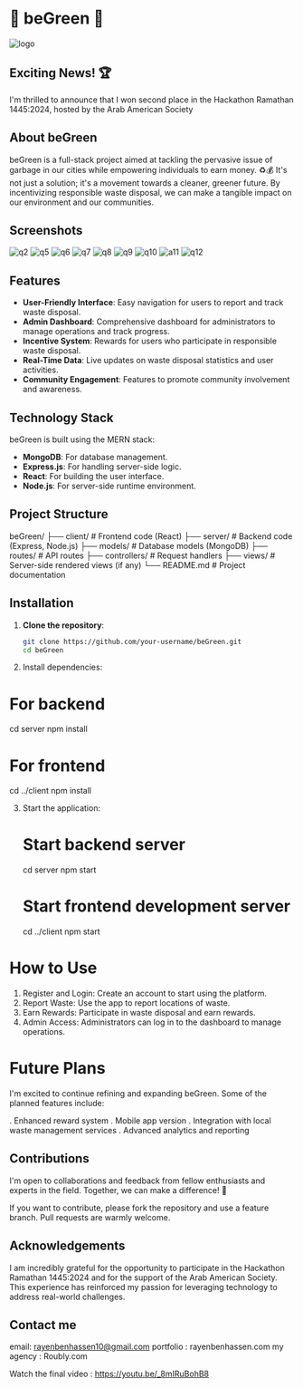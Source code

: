 # 🌿 beGreen 🌿

![logo](https://github.com/rayenbenhassen07/Be-Green/assets/133701994/792cac15-798a-4630-a86c-81ecb703febb)

## Exciting News! 🏆

I'm thrilled to announce that I won second place in the Hackathon Ramathan 1445:2024, hosted by the Arab American Society

## About beGreen

beGreen is a full-stack project aimed at tackling the pervasive issue of garbage in our cities while empowering individuals to earn money. ♻️💰 It's not just a solution; it's a movement towards a cleaner, greener future. By incentivizing responsible waste disposal, we can make a tangible impact on our environment and our communities.

## Screenshots

![q2](https://github.com/rayenbenhassen07/Be-Green/assets/133701994/17ee3b63-7068-4c8b-a098-ec84f41a0d49)
![q5](https://github.com/rayenbenhassen07/Be-Green/assets/133701994/535645ad-b7ca-42eb-a892-b02ba3fe9ff7)
![q6](https://github.com/rayenbenhassen07/Be-Green/assets/133701994/8ebebe96-8b5c-4f93-b9e8-2983ba5cda77)
![q7](https://github.com/rayenbenhassen07/Be-Green/assets/133701994/48b503ec-92e0-4509-9f09-9041d58def5e)
![q8](https://github.com/rayenbenhassen07/Be-Green/assets/133701994/8193aea0-6a11-4d8e-9abc-79000fb10e57)
![q9](https://github.com/rayenbenhassen07/Be-Green/assets/133701994/da8f6b23-2ad7-4617-a1b6-0992f5e228bb)
![q10](https://github.com/rayenbenhassen07/Be-Green/assets/133701994/cb13549c-cfea-4082-bb70-179336c86051)
![a11](https://github.com/rayenbenhassen07/Be-Green/assets/133701994/cbb8de7f-498a-41a9-99e5-501e81c1c16e)
![q12](https://github.com/rayenbenhassen07/Be-Green/assets/133701994/2c311c01-215b-40a3-bd64-a44ac6180b42)

## Features

- **User-Friendly Interface**: Easy navigation for users to report and track waste disposal.
- **Admin Dashboard**: Comprehensive dashboard for administrators to manage operations and track progress.
- **Incentive System**: Rewards for users who participate in responsible waste disposal.
- **Real-Time Data**: Live updates on waste disposal statistics and user activities.
- **Community Engagement**: Features to promote community involvement and awareness.

## Technology Stack

beGreen is built using the MERN stack:

- **MongoDB**: For database management.
- **Express.js**: For handling server-side logic.
- **React**: For building the user interface.
- **Node.js**: For server-side runtime environment.

## Project Structure

beGreen/
├── client/ # Frontend code (React)
├── server/ # Backend code (Express, Node.js)
├── models/ # Database models (MongoDB)
├── routes/ # API routes
├── controllers/ # Request handlers
├── views/ # Server-side rendered views (if any)
└── README.md # Project documentation


## Installation

1. **Clone the repository**:
   ```bash
   git clone https://github.com/your-username/beGreen.git
   cd beGreen
2. Install dependencies:
  # For backend
  cd server
  npm install
  
  # For frontend
  cd ../client
  npm install
  
3. Start the application:
   # Start backend server
    cd server
    npm start
    
    # Start frontend development server
    cd ../client
    npm start
   
# How to Use
1. Register and Login: Create an account to start using the platform.
2. Report Waste: Use the app to report locations of waste.
3. Earn Rewards: Participate in waste disposal and earn rewards.
4. Admin Access: Administrators can log in to the dashboard to manage operations.

# Future Plans 
I'm excited to continue refining and expanding beGreen. Some of the planned features include:

. Enhanced reward system
. Mobile app version
. Integration with local waste management services
. Advanced analytics and reporting

## Contributions
I'm open to collaborations and feedback from fellow enthusiasts and experts in the field. Together, we can make a difference! 💪

If you want to contribute, please fork the repository and use a feature branch. Pull requests are warmly welcome.


## Acknowledgements
I am incredibly grateful for the opportunity to participate in the Hackathon Ramathan 1445:2024 and for the support of the Arab American Society. This experience has reinforced my passion for leveraging technology to address real-world challenges.

## Contact me 
  email: rayenbenhassen10@gmail.com
  portfolio : rayenbenhassen.com
  my agency : Roubly.com

Watch the final video : https://youtu.be/_8mIRuBohB8
